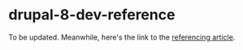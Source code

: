 # drupal-8-dev-reference

To be updated. Meanwhile, here's the link to the [referencing article](http://www.aram.cz/article/learning-plan-drupal-8).
